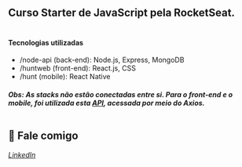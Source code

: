 <p align="center">
<h2>Curso Starter de JavaScript pela RocketSeat.</h2>
</p>

# <h4> Tecnologias utilizadas </h4>
- /node-api (back-end): Node.js, Express, MongoDB <br>
- /huntweb (front-end): React.js, CSS <br>
- /hunt (mobile): React Native

<h5> Obs: As stacks não estão conectadas entre si. Para o front-end e o mobile, foi utilizada esta <a href="http://rocketseat-node.herokuapp.com/api">API</a>, acessada por meio do Axios.
<br><br>

💬 Fale comigo
------------------
[*LinkedIn*](https://www.linkedin.com/in/andreifrosa)
